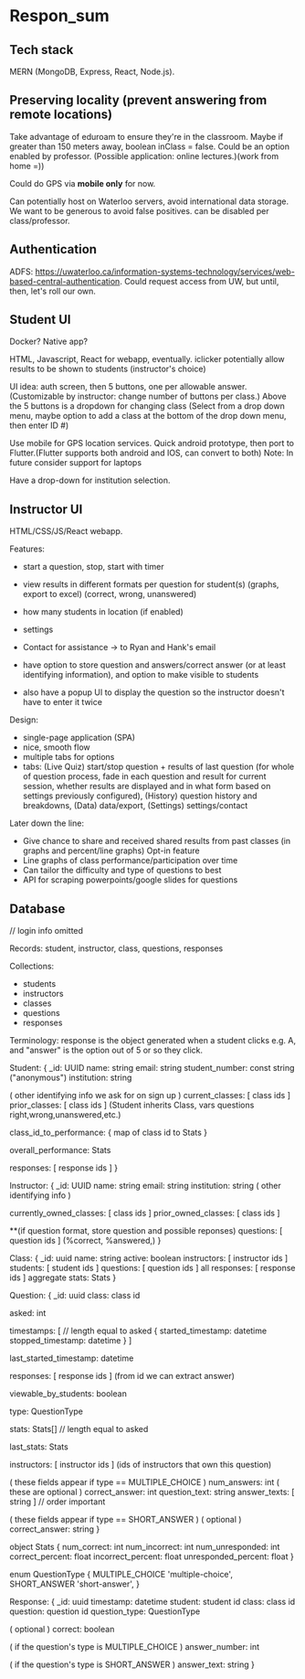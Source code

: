 # Respon_sum

## Tech stack

MERN (MongoDB, Express, React, Node.js).

## Preserving locality (prevent answering from remote locations)

Take advantage of eduroam to ensure they're in the classroom.
Maybe if greater than 150 meters away, boolean inClass = false.
Could be an option enabled by professor. (Possible application: online lectures.)(work from home =))

Could do GPS via **mobile only** for now.

Can potentially host on Waterloo servers, avoid international data storage. 
We want to be generous to avoid false positives.
can be disabled per class/professor.

## Authentication

ADFS: https://uwaterloo.ca/information-systems-technology/services/web-based-central-authentication.
Could request access from UW, but until, then, let's roll our own.

## Student UI

Docker? Native app?

HTML, Javascript, React for webapp, eventually.
iclicker
potentially allow results to be shown to students (instructor's choice)

UI idea: auth screen, then 5 buttons, one per allowable answer.
(Customizable by instructor: change number of buttons per class.)
Above the 5 buttons is a dropdown for changing class (Select from a drop down menu, maybe option to add a class at the bottom of the drop down menu, then enter ID #)


Use mobile for GPS location services.
Quick android prototype, then port to Flutter.(Flutter supports both android and IOS, can convert to both)
Note: In future consider support for laptops

Have a drop-down for institution selection.

## Instructor UI

HTML/CSS/JS/React webapp.

Features:
* start a question, stop, start with timer
* view results in different formats per question for student(s) (graphs, export to excel) (correct, wrong, unanswered)
* how many students in location (if enabled)
* settings
* Contact for assistance -> to Ryan and Hank's email

* have option to store question and answers/correct answer (or at least identifying information), and option
  to make visible to students
* also have a popup UI to display the question so the instructor doesn't have to enter it twice

Design:
* single-page application (SPA)
* nice, smooth flow
* multiple tabs for options
* tabs: (Live Quiz) start/stop question + results of last question (for whole of question process, fade in each question and result for current session, whether results are displayed and in what form based on settings previously configured), (History) question history and breakdowns, (Data) data/export, (Settings) settings/contact

Later down the line: 
* Give chance to share and received shared results from past classes (in graphs and percent/line graphs) Opt-in feature
* Line graphs of class performance/participation over time
* Can tailor the difficulty and type of questions to best
* API for scraping powerpoints/google slides for questions

## Database

// login info omitted

Records: student, instructor, class, questions, responses

Collections:
* students
* instructors
* classes
* questions
* responses

Terminology: response is the object generated when a student clicks e.g. A,
and "answer" is the option out of 5 or so they click.

Student:
{
  \_id: UUID
  name: string
  email: string
  student_number: const string ("anonymous")
  institution: string

  ( other identifying info we ask for on sign up )
  current_classes: [ class ids ]
  prior_classes: [ class ids ]  (Student inherits Class, vars questions right,wrong,unanswered,etc.)
  
  class_id_to_performance: { map of class id to Stats }
  
  overall_performance: Stats
  
  responses: [ response ids ]
}

Instructor:
{
  \_id: UUID
  name: string
  email: string
  institution: string
  ( other identifying info )
  
  currently_owned_classes: [ class ids ]
  prior_owned_classes: [ class ids ]
  
  **(if question format, store question and possible reponses)
  questions: [ question ids ] (%correct, %answered,)
}

Class:
{
  \_id: uuid
  name: string
  active: boolean
  instructors: [ instructor ids ]
  students: [ student ids ]
  questions: [ question ids ]
  all responses: [ response ids ]
  aggregate stats: Stats
}

Question:
{
  \_id: uuid
  class: class id
  
  asked: int
  
  timestamps: [ // length equal to asked
    {
      started_timestamp: datetime
      stopped_timestamp: datetime
    }
  ]
  
  last_started_timestamp: datetime
  
  responses: [ response ids ] (from id we can extract answer)
  
  viewable_by_students: boolean
  
  type: QuestionType
  
  stats: Stats[] // length equal to asked
  
  last_stats: Stats
  
  instructors: [ instructor ids ] (ids of instructors that own this question)
  
  ( these fields appear if type == MULTIPLE_CHOICE )
  num_answers: int
  ( these are optional )
  correct_answer: int
  question_text: string
  answer_texts: [ string ] // order important
  
  ( these fields appear if type == SHORT_ANSWER )
  ( optional )
  correct_answer: string
}

object Stats {
  num_correct: int
  num_incorrect: int
  num_unresponded: int
  correct_percent: float
  incorrect_percent: float
  unresponded_percent: float
}

enum QuestionType {
  MULTIPLE_CHOICE 'multiple-choice', SHORT_ANSWER 'short-answer',
}

Response:
{
  \_id: uuid
  timestamp: datetime
  student: student id
  class: class id
  question: question id
  question_type: QuestionType
  
  ( optional )
  correct: boolean
  
  ( if the question's type is MULTIPLE_CHOICE )
  answer_number: int
  
  ( if the question's type is SHORT_ANSWER )
  answer_text: string
}

